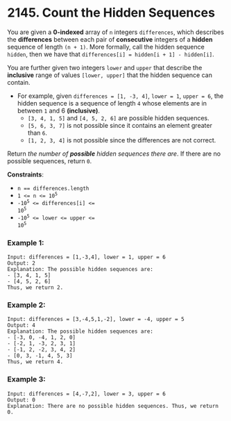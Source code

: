 # 2145. Count the Hidden Sequences

You are given a **0-indexed** array of `n` integers `differences`, which describes the **differences** between each pair of **consecutive** integers of a **hidden** sequence of length `(n + 1)`. More formally, call the hidden sequence `hidden`, then we have that `differences[i] = hidden[i + 1] - hidden[i]`.

You are further given two integers `lower` and `upper` that describe the **inclusive** range of values `[lower, upper]` that the hidden sequence can contain.

- For example, given `differences = [1, -3, 4]`, `lower = 1`, `upper = 6`, the hidden sequence is a sequence of length `4` whose elements are in between `1` and 6 **(inclusive)**.
  - `[3, 4, 1, 5]` and `[4, 5, 2, 6]` are possible hidden sequences.
  - `[5, 6, 3, 7]` is not possible since it contains an element greater than `6`.
  - `[1, 2, 3, 4]` is not possible since the differences are not correct.

Return *the number of **possible** hidden sequences there are*. If there are no possible sequences, return `0`.

**Constraints**:
- `n == differences.length`
- <code>1 <= n <= 10<sup>5</sup></code>
- <code>-10<sup>5</sup> <= differences[i] <= 10<sup>5</sup></code>
- <code>-10<sup>5</sup> <= lower <= upper <= 10<sup>5</sup></code>

### Example 1:
```
Input: differences = [1,-3,4], lower = 1, upper = 6
Output: 2
Explanation: The possible hidden sequences are:
- [3, 4, 1, 5]
- [4, 5, 2, 6]
Thus, we return 2.
```

### Example 2:
```
Input: differences = [3,-4,5,1,-2], lower = -4, upper = 5
Output: 4
Explanation: The possible hidden sequences are:
- [-3, 0, -4, 1, 2, 0]
- [-2, 1, -3, 2, 3, 1]
- [-1, 2, -2, 3, 4, 2]
- [0, 3, -1, 4, 5, 3]
Thus, we return 4.
```

### Example 3:
```
Input: differences = [4,-7,2], lower = 3, upper = 6
Output: 0
Explanation: There are no possible hidden sequences. Thus, we return 0.
```
